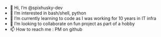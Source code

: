 - 👋 Hi, I’m @spixhusky-dev
- 👀 I’m interested in bash/shell, python
- 🌱 I’m currently learning to code as I was working for 10 years in IT infra
- 💞️ I’m looking to collaborate on fun project as part of a hobby
- 📫 How to reach me : PM on github

<!---
spixhusky-dev/spixhusky-dev is a ✨ special ✨ repository because its `README.md` (this file) appears on your GitHub profile.
You can click the Preview link to take a look at your changes.
--->
